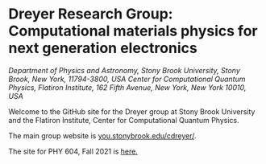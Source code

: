 # Dreyer Research Group: Computational materials physics for next generation electronics
*Department of Physics and Astronomy, Stony Brook University, Stony Brook, New York, 11794-3800, USA*
*Center for Computational Quantum Physics, Flatiron Institute, 162 Fifth Avenue, New York, New York 10010, USA*

Welcome to the GitHub site for the Dreyer group at Stony Brook University and the Flatiron Institute, Center for Computational Quantum Physics.

The main group website is [you.stonybrook.edu/cdreyer/](https://you.stonybrook.edu/cdreyer/).

The site for PHY 604, Fall 2021 is [here.](phy604_fall2021.md)
